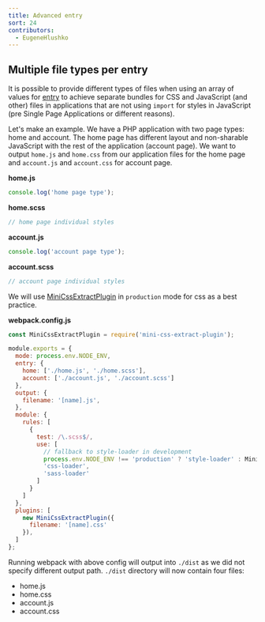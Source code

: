 ```yaml
---
title: Advanced entry
sort: 24
contributors:
  - EugeneHlushko
---
```


## Multiple file types per entry

It is possible to provide different types of files when using an array of values for [entry](/configuration/entry-context/#entry) to achieve separate bundles for CSS and JavaScript (and other) files in applications that are not using `import` for styles in JavaScript (pre Single Page Applications or different reasons).

Let's make an example. We have a PHP application with two page types: home and account. The home page has different layout and non-sharable JavaScript with the rest of the application (account page). We want to output `home.js` and `home.css` from our application files for the home page and `account.js` and `account.css` for account page.

__home.js__

```javascript
console.log('home page type');
```

__home.scss__

```scss
// home page individual styles
```

__account.js__

```javascript
console.log('account page type');
```

__account.scss__

```scss
// account page individual styles
```

We will use [MiniCssExtractPlugin](/plugins/mini-css-extract-plugin/) in `production` mode for css as a best practice.

__webpack.config.js__

```js
const MiniCssExtractPlugin = require('mini-css-extract-plugin');

module.exports = {
  mode: process.env.NODE_ENV,
  entry: {
    home: ['./home.js', './home.scss'],
    account: ['./account.js', './account.scss']
  },
  output: {
    filename: '[name].js',
  },
  module: {
    rules: [
      {
        test: /\.scss$/,
        use: [
          // fallback to style-loader in development
          process.env.NODE_ENV !== 'production' ? 'style-loader' : MiniCssExtractPlugin.loader,
          'css-loader',
          'sass-loader'
        ]
      }
    ]
  },
  plugins: [
    new MiniCssExtractPlugin({
      filename: '[name].css'
    }),
  ]
};
```

Running webpack with above config will output into `./dist` as we did not specify different output path. `./dist` directory will now contain four files:

- home.js
- home.css
- account.js
- account.css
